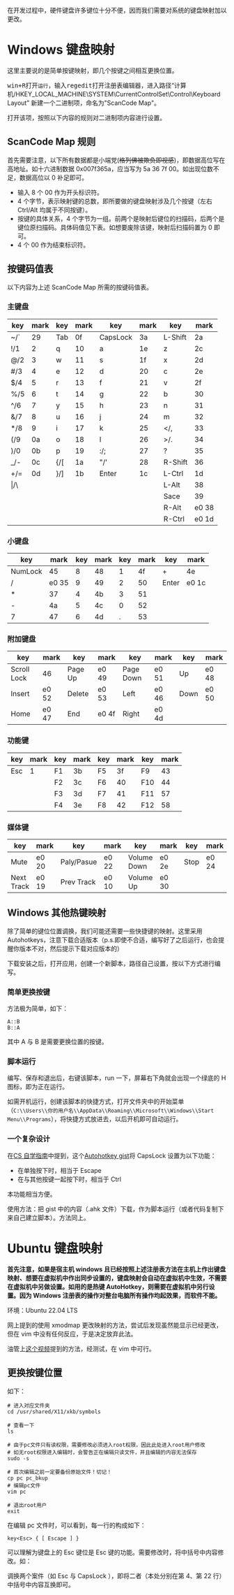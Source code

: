 <!--  键盘映射更改 -->

在开发过程中，硬件键盘许多键位十分不便，因而我们需要对系统的键盘映射加以更改。

# Windows 键盘映射

这里主要说的是简单按键映射，即几个按键之间相互更换位置。

<kbd>win+R</kbd>打开`运行`，输入<kbd>regedit</kbd>打开注册表编辑器，进入路径“计算机/HKEY_LOCAL_MACHINE\SYSTEM\CurrentControlSet\Control\Keyboard Layout”
新建一个二进制项，命名为"ScanCode Map"。

打开该项，按照以下内容的规则对二进制项内容进行设置。

## ScanCode Map 规则

首先需要注意，以下所有数据都是小端党(~~格列佛被欺负即视感~~)，即数据高位写在高地址。如十六进制数据 0x007f365a，应当写为 5a 36 7f 00。如出现位数不足，数据高位以 0 补足即可。

- 输入 8 个 00 作为开头标识符。
- 4 个字节，表示映射键的总数，即所要做的键盘映射涉及几个按键（左右 Ctrl/Alt 均属于不同按键）。
- 按键的具体关系，4 个字节为一组。前两个是映射后键位的扫描码，后两个是键位原扫描码。具体码值见下表。如想要废除该键，映射后扫描码置为 0 即可。
- 4 个 00 作为结束标识符。

## 按键码值表

以下内容为上述 ScanCode Map 所需的按键码值表。

### 主键盘

| key   | mark | key | mark | key      | mark | key     | mark  |
| ----- | ---- | --- | ---- | -------- | ---- | ------- | ----- |
| ~/`   | 29   | Tab | 0f   | CapsLock | 3a   | L-Shift | 2a    |
| !/1   | 2    | q   | 10   | a        | 1e   | z       | 2c    |
| @/2   | 3    | w   | 11   | s        | 1f   | x       | 2d    |
| #/3   | 4    | e   | 12   | d        | 20   | c       | 2e    |
| $/4   | 5    | r   | 13   | f        | 21   | v       | 2f    |
| %/5   | 6    | t   | 14   | g        | 22   | b       | 30    |
| ^/6   | 7    | y   | 15   | h        | 23   | n       | 31    |
| &/7   | 8    | u   | 16   | j        | 24   | m       | 32    |
| \*/8  | 9    | i   | 17   | k        | 25   | </,     | 33    |
| (/9   | 0a   | o   | 18   | l        | 26   | >/.     | 34    |
| )/0   | 0b   | p   | 19   | :/;      | 27   | ?       | 35    |
| \_/-  | 0c   | {/[ | 1a   | "/'      | 28   | R-Shift | 36    |
| +/=   | 0d   | }/] | 1b   | Enter    | 1c   | L-Ctrl  | 1d    |
| \|/\  |      |     |      |          |      | L-Alt   | 38    |
|       |      |     |      |          |      | Sace    | 39    |
|       |      |     |      |          |      | R-Alt   | e0 38 |
|       |      |     |      |          |      | R-Ctrl  | e0 1d |

### 小键盘

| key     | mark  | key | mark | key | mark | key   | mark  |
| ------- | ----- | --- | ---- | --- | ---- | ----- | ----- |
| NumLock | 45    | 8   | 48   | 1   | 4f   | +     | 4e    |
| /       | e0 35 | 9   | 49   | 2   | 50   | Enter | e0 1c |
| \*      | 37    | 4   | 4b   | 3   | 51   |       |       |
| -       | 4a    | 5   | 4c   | 0   | 52   |       |       |
| 7       | 47    | 6   | 4d   | .   | 53   |       |       |

### 附加键盘

| key         | mark  | key     | mark  | key       | mark  | key  | mark  |
| ----------- | ----- | ------- | ----- | --------- | ----- | ---- | ----- |
| Scroll Lock | 46    | Page Up | e0 49 | Page Down | e0 51 | Up   | e0 48 |
| Insert      | e0 52 | Delete  | e0 53 | Left      | e0 46 | Down | e0 50 |
| Home        | e0 47 | End     | e0 4f | Right     | e0 4d |      |       |

### 功能键

| key | mark | key | mark | key | mark | key | mark |
| --- | ---- | --- | ---- | --- | ---- | --- | ---- |
| Esc | 1    | F1  | 3b   | F5  | 3f   | F9  | 43   |
|     |      | F2  | 3c   | F6  | 40   | F10 | 44   |
|     |      | F3  | 3d   | F7  | 41   | F11 | 57   |
|     |      | F4  | 3e   | F8  | 42   | F12 | 58   |

### 媒体键

| key        | mark  | key        | mark  | key         | mark  | key  | mark  |
| ---------- | ----- | ---------- | ----- | ----------- | ----- | ---- | ----- |
| Mute       | e0 20 | Paly/Pasue | e0 22 | Volume Down | e0 2e | Stop | e0 24 |
| Next Track | e0 19 | Prev Track | e0 10 | Volume Up   | e0 30 |      |       |

## Windows 其他热键映射

除了简单的键位位置调换，我们可能还需要一些快捷键的映射。这里采用 Autohotkeys，注意下载合适版本（p.s.即使不合适，编写好了之后运行，也会提醒你版本不对，然后提示下载对应版本的）

下载安装之后，打开应用，创建一个新脚本，路径自己设置，按以下方式进行编写。

### 简单更换按键

方法极为简单，如下：

```vim
A::B
B::A
```

其中 A 与 B 是需要更换位置的按键。

### 脚本运行

编写、保存和退出后，右键该脚本，run 一下，屏幕右下角就会出现一个绿底的 H 图标，即为正在运行。

如需开机运行，创建该脚本的快捷方式，打开文件夹中的开始菜单（`C:\\Users\\你的用户名\\AppData\\Roaming\\Microsoft\\Windows\\Start Menu\\Programs`），将快捷方式放进去，以后开机即可自动运行。

### 一个复杂设计

在[CS 自学指南](https://csdiy.wiki)中提到，这个[Autohotkey gist](https://gist.github.com/sedm0784/4443120)将 CapsLock 设置为以下功能：

- 在单独按下时，相当于 Escape
- 在与其他按键一起按下时，相当于 Ctrl

本功能相当方便。

使用方法：把 gist 中的内容（.ahk 文件）下载，作为脚本运行（或者代码复制下来自己建立脚本）。方法同上。

# Ubuntu 键盘映射

**首先注意，如果是宿主机 windows 且已经按照上述注册表方法在主机上作出键盘映射、想要在虚拟机中作出同步设置的，键盘映射会自动在虚拟机中生效，不需要在虚拟机中另做设置。如用的是热键 AutoHotkey，则需要在虚拟机中另行设置。因为 Windows 注册表的操作对整台电脑所有操作均起效果，而软件不能。**

环境：Ubuntu 22.04 LTS

网上提到的使用 xmodmap 更改映射的方法，尝试后发现虽然能显示已经更改，但在 vim 中没有任何反应，于是决定放弃此法。

油管上[这个视频](https://www.youtube.com/watch?v=ULu-CgadyYs&list=WL&index=1&t=587s)提到的方法，经测试，在 vim 中可行。

## 更换按键位置

如下：

```
# 进入对应文件夹
cd /usr/shared/X11/xkb/symbols

# 查看一下
ls

# 由于pc文件只有读权限，需要修改必须进入root权限，因此此处进入root用户修改
# 如无root权限进入编辑时，会警告正在编辑只读文件，并且编辑的内容无法保存
sudo -s

# 首次编辑之前一定要备份原始文件！切记！
cp pc pc_bkup
# 编辑pc文件
vim pc

# 退出root用户
exit
```

在编辑 pc 文件时，可以看到，每一行的构成如下：

```vim
key<Esc> { [ Escape ] }
```

可以理解为键盘上的 Esc 键位是 Esc 键的功能。需要修改时，将中括号中内容修改。如：

调换两个案件（如 Esc 与 CapsLock ），即将二者（本处分别在第 4、第 22 行）中括号中内容互换即可。
